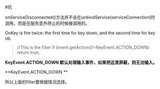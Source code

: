 ﻿#坑

onServiceDisconnected()方法并不会在unbindService(serviceConnection)时调用，而是在服务意外停止的时候被调用的。

OnKey is fire twice: the first time for key down, and the second time for key up,

> //This is the filter
if (event.getAction()!=KeyEvent.ACTION_DOWN)
return true;

**KeyEvent.ACTION_DOWN 默认处理输入事件，如果把这里屏蔽，则无法输入。**

**KeyEvent.ACTION_DOWN **

所以上面的filter要根据情况选择。